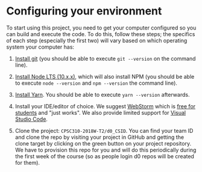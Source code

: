 # Configuring your environment

To start using this project, you need to get your computer configured so you can build and execute the code. To do this, follow these steps; the specifics of each step (especially the first two) will vary based on which operating system your computer has:

1. [Install git](https://git-scm.com/book/en/v2/Getting-Started-Installing-Git) (you should be able to execute `git --version` on the command line).

1. [Install Node LTS (10.x.x)](https://nodejs.org/en/download/), which will also install NPM (you should be able to execute `node --version` and `npm --version` the command line).

1. [Install Yarn](https://yarnpkg.com/en/docs/install). You should be able to execute `yarn --version` afterwards.

1. Install your IDE/editor of choice. We suggest [WebStorm](https://www.jetbrains.com/webstorm/) which is [free for students](https://www.jetbrains.com/shop/eform/students) and "just works". We also provide limited support for [Visual Studio Code](https://code.visualstudio.com/).

1. Clone the project: `CPSC310-2018W-T2/d0_CSID`. You can find your team ID and clone the repo by visiting your project in GitHub and getting the clone target by clicking on the green button on your project repository. We have to provision this repo for you and will do this periodically during the first week of the course (so as people login d0 repos will be created for them).
